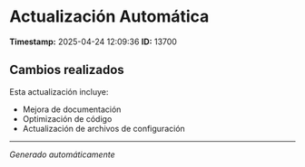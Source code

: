 # Actualización Automática

**Timestamp:** 2025-04-24 12:09:36
**ID:** 13700

## Cambios realizados

Esta actualización incluye:
- Mejora de documentación
- Optimización de código
- Actualización de archivos de configuración

---
*Generado automáticamente*
